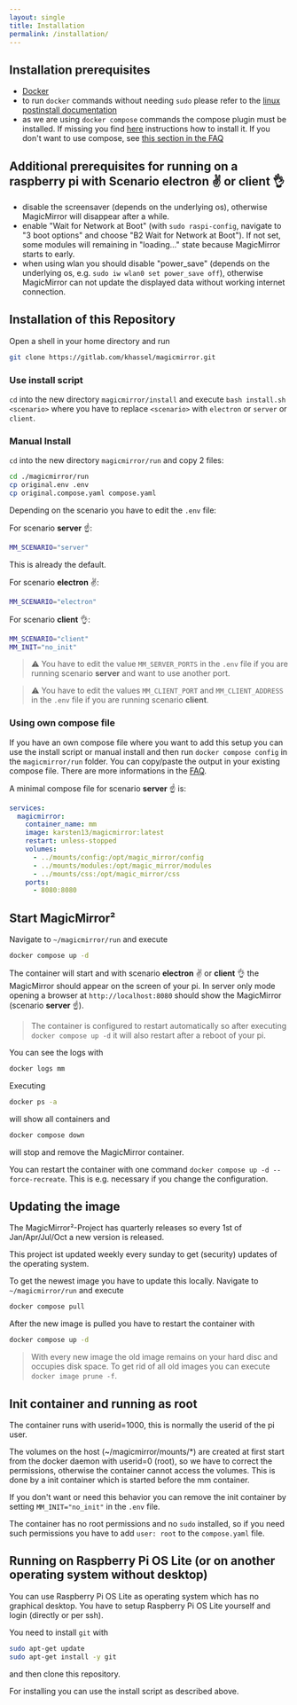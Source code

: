 ```yaml
---
layout: single
title: Installation
permalink: /installation/
---
```

## Installation prerequisites

- [Docker](https://docs.docker.com/engine/installation/)
- to run `docker` commands without needing `sudo` please refer to the [linux postinstall documentation](https://docs.docker.com/engine/install/linux-postinstall/#manage-docker-as-a-non-root-user)
- as we are using `docker compose` commands the compose plugin must be installed. If missing you find [here](https://docs.docker.com/compose/install/linux/) instructions how to install it. If you don't want to use compose, see [this section in the FAQ](/magicmirror/faq/#how-to-start-magicmirror-without-using-composeyaml-files)

## Additional prerequisites for running on a raspberry pi with Scenario **electron** ✌️ or **client** 👌

- disable the screensaver (depends on the underlying os), otherwise MagicMirror will disappear after a while.
- enable "Wait for Network at Boot" (with `sudo raspi-config`, navigate to "3 boot options" and choose "B2 Wait for Network at Boot"). If not set, some modules will remaining in "loading..." state because MagicMirror starts to early.
- when using wlan you should disable "power_save" (depends on the underlying os, e.g. `sudo iw wlan0 set power_save off`), otherwise MagicMirror can not update the displayed data without working internet connection.

## Installation of this Repository

Open a shell in your home directory and run
```bash
git clone https://gitlab.com/khassel/magicmirror.git
```

### Use install script

`cd` into the new directory `magicmirror/install` and  execute `bash install.sh <scenario>` where you have to replace `<scenario>` with `electron` or `server` or `client`.

### Manual Install

`cd` into the new directory `magicmirror/run` and copy 2 files:

```bash
cd ./magicmirror/run
cp original.env .env
cp original.compose.yaml compose.yaml
```

Depending on the scenario you have to edit the `.env` file:

For scenario **server** ☝️:
```bash
MM_SCENARIO="server"
```

This is already the default.

For scenario **electron** ✌️:
```bash
MM_SCENARIO="electron"
```

For scenario **client** 👌:
```bash
MM_SCENARIO="client"
MM_INIT="no_init"
```

> ⚠️ You have to edit the value `MM_SERVER_PORTS` in the `.env` file if you are running scenario **server** and want to use another port.

> ⚠️ You have to edit the values `MM_CLIENT_PORT` and `MM_CLIENT_ADDRESS` in the `.env` file if you are running scenario **client**.

### Using own compose file

If you have an own compose file where you want to add this setup you can use the install script or manual install and then run `docker compose config` in the `magicmirror/run` folder. You can copy/paste the output in your existing compose file. There are more informations in the [FAQ](/magicmirror/faq/#how-to-start-magicmirror-without-using-composeyaml-files).

A minimal compose file for scenario **server** ☝️ is:

```yaml
services:
  magicmirror:
    container_name: mm
    image: karsten13/magicmirror:latest
    restart: unless-stopped
    volumes:
      - ../mounts/config:/opt/magic_mirror/config
      - ../mounts/modules:/opt/magic_mirror/modules
      - ../mounts/css:/opt/magic_mirror/css
    ports:
      - 8080:8080
```

## Start MagicMirror²

Navigate to `~/magicmirror/run` and execute

```bash
docker compose up -d
```

The container will start and with scenario **electron** ✌️ or **client** 👌 the MagicMirror should appear on the screen of your pi. In server only mode opening a browser at `http://localhost:8080` should show the MagicMirror (scenario **server** ☝️).

> The container is configured to restart automatically so after executing `docker compose up -d` it will also restart after a reboot of your pi.


You can see the logs with

```bash
docker logs mm
```

Executing
```bash
docker ps -a
```
will show all containers and 

```bash
docker compose down
```

will stop and remove the MagicMirror container.

You can restart the container with one command `docker compose up -d --force-recreate`. This is e.g. necessary if you change the configuration.

## Updating the image

The MagicMirror²-Project has quarterly releases so every 1st of Jan/Apr/Jul/Oct a new version is released.

This project ist updated weekly every sunday to get (security) updates of the operating system.

To get the newest image you have to update this locally. Navigate to `~/magicmirror/run` and execute

```bash
docker compose pull
```

After the new image is pulled you have to restart the container with

```bash
docker compose up -d
```

> With every new image the old image remains on your hard disc and occupies disk space. To get rid of all old images you can execute `docker image prune -f`.

## Init container and running as root

The container runs with userid=1000, this is normally the userid of the pi user.

The volumes on the host (~/magicmirror/mounts/*) are created at first start from the docker daemon with userid=0 (root), so we have to correct the permissions, otherwise the container cannot access the volumes. This is done by a init container which is started before the mm container.

If you don't want or need this behavior you can remove the init container by setting `MM_INIT="no_init"` in the `.env` file.

The container has no root permissions and no `sudo` installed, so if you need such permissions you have to add `user: root` to the `compose.yaml` file.

## Running on Raspberry Pi OS Lite (or on another operating system without desktop)

You can use Raspberry Pi OS Lite as operating system which has no graphical desktop. You have to setup Raspberry Pi OS Lite yourself and login (directly or per ssh).

You need to install `git` with

```bash
sudo apt-get update
sudo apt-get install -y git
```

and then clone this repository.

For installing you can use the install script as described above.